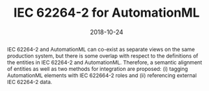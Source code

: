 ---
abstract: 'IEC 62264-2 and AutomationML can co-exist as separate views on the same
  production system, but there is some overlap with respect to the definitions of
  the entities in IEC 62264-2 and AutomationML. Therefore, a semantic alignment of
  entities as well as two methods for integration are proposed: (i) tagging AutomationML
  elements with IEC 622664-2 roles and (ii) referencing external IEC 62264-2 data.'
authors:
- Bernhard Wally
- Christian Huemer
- Alexandra Mazak
- Manuel Wimmer
date: '2018-10-24'
featured: false
links:
- name: Publik
  url: https://publik.tuwien.ac.at/showentry.php?ID=271511&lang=2
publication: 'Vortrag: 5th AutomationML User Conference, Göteborg; 24.10.2018 - 25.10.2018;
  in: "Proceedings of the 5th AutomationML User Conference", (2018), S. 1 - 7'
publication_types:
- '1'
publishDate: '2018-10-24'
title: IEC 62264-2 for AutomationML
url_pdf: ''
---
